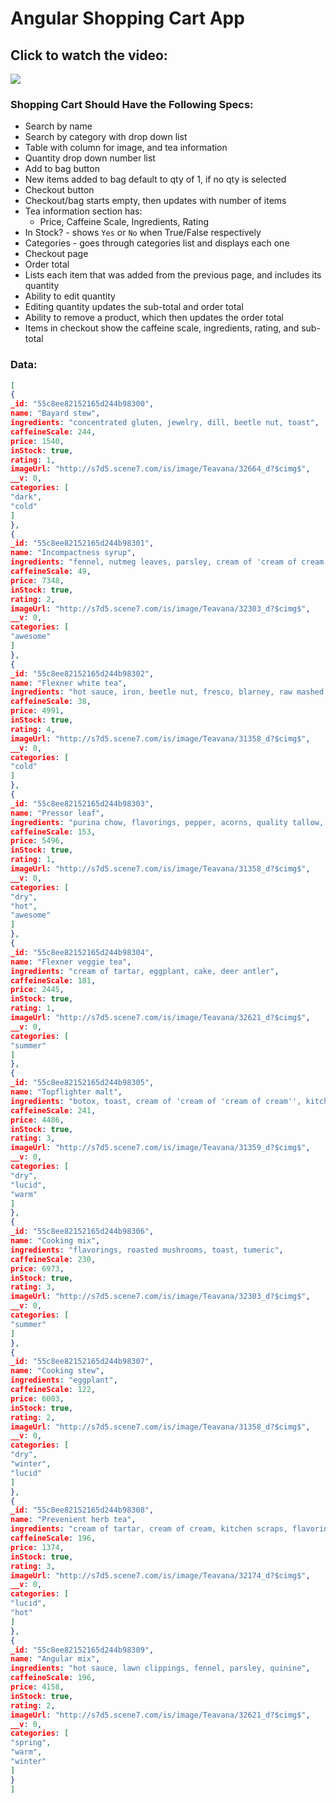 # Angular Shopping Cart App

## Click to watch the video:
[![](https://i.gyazo.com/b83c4f06526777f552cb5d817c24e567.png)](https://vimeo.com/135907781)


### Shopping Cart Should Have the Following Specs:
- Search by name
- Search by category with drop down list
- Table with column for image,  and tea information
- Quantity drop down number list
- Add to bag button
- New items added to bag default to qty of 1, if no qty is selected
- Checkout button
- Checkout/bag starts empty, then updates with number of items
- Tea information section has:
  - Price, Caffeine Scale, Ingredients, Rating
 - In Stock? - shows `Yes` or `No` when True/False respectively
 - Categories - goes through categories list and displays each one
- Checkout page
 - Order total
 - Lists each item that was added from the previous page, and includes its quantity
 - Ability to edit quantity
 - Editing quantity updates the sub-total and order total
 - Ability to remove a product, which then updates the order total
 - Items in checkout show the caffeine scale, ingredients, rating, and sub-total

### Data:
```json
[
{
_id: "55c8ee82152165d244b98300",
name: "Bayard stew",
ingredients: "concentrated gluten, jewelry, dill, beetle nut, toast",
caffeineScale: 244,
price: 1540,
inStock: true,
rating: 1,
imageUrl: "http://s7d5.scene7.com/is/image/Teavana/32664_d?$cimg$",
__v: 0,
categories: [
"dark",
"cold"
]
},
{
_id: "55c8ee82152165d244b98301",
name: "Incompactness syrup",
ingredients: "fennel, nutmeg leaves, parsley, cream of 'cream of cream', blarney",
caffeineScale: 49,
price: 7348,
inStock: true,
rating: 2,
imageUrl: "http://s7d5.scene7.com/is/image/Teavana/32303_d?$cimg$",
__v: 0,
categories: [
"awesome"
]
},
{
_id: "55c8ee82152165d244b98302",
name: "Flexner white tea",
ingredients: "hot sauce, iron, beetle nut, fresco, blarney, raw mashed potato",
caffeineScale: 38,
price: 4991,
inStock: true,
rating: 4,
imageUrl: "http://s7d5.scene7.com/is/image/Teavana/31358_d?$cimg$",
__v: 0,
categories: [
"cold"
]
},
{
_id: "55c8ee82152165d244b98303",
name: "Pressor leaf",
ingredients: "purina chow, flavorings, pepper, acorns, quality tallow, old sock, bay leaf",
caffeineScale: 153,
price: 5496,
inStock: true,
rating: 1,
imageUrl: "http://s7d5.scene7.com/is/image/Teavana/31358_d?$cimg$",
__v: 0,
categories: [
"dry",
"hot",
"awesome"
]
},
{
_id: "55c8ee82152165d244b98304",
name: "Flexner veggie tea",
ingredients: "cream of tartar, eggplant, cake, deer antler",
caffeineScale: 181,
price: 2445,
inStock: true,
rating: 1,
imageUrl: "http://s7d5.scene7.com/is/image/Teavana/32621_d?$cimg$",
__v: 0,
categories: [
"summer"
]
},
{
_id: "55c8ee82152165d244b98305",
name: "Topflighter malt",
ingredients: "botox, toast, cream of 'cream of 'cream of cream'', kitchen scraps, beef, aligator tongue, lawn clippings",
caffeineScale: 241,
price: 4486,
inStock: true,
rating: 3,
imageUrl: "http://s7d5.scene7.com/is/image/Teavana/31359_d?$cimg$",
__v: 0,
categories: [
"dry",
"lucid",
"warm"
]
},
{
_id: "55c8ee82152165d244b98306",
name: "Cooking mix",
ingredients: "flavorings, roasted mushrooms, toast, tumeric",
caffeineScale: 230,
price: 6973,
inStock: true,
rating: 3,
imageUrl: "http://s7d5.scene7.com/is/image/Teavana/32303_d?$cimg$",
__v: 0,
categories: [
"summer"
]
},
{
_id: "55c8ee82152165d244b98307",
name: "Cooking stew",
ingredients: "eggplant",
caffeineScale: 122,
price: 6003,
inStock: true,
rating: 2,
imageUrl: "http://s7d5.scene7.com/is/image/Teavana/31358_d?$cimg$",
__v: 0,
categories: [
"dry",
"winter",
"lucid"
]
},
{
_id: "55c8ee82152165d244b98308",
name: "Prevenient herb tea",
ingredients: "cream of tartar, cream of cream, kitchen scraps, flavorings",
caffeineScale: 196,
price: 1374,
inStock: true,
rating: 3,
imageUrl: "http://s7d5.scene7.com/is/image/Teavana/32174_d?$cimg$",
__v: 0,
categories: [
"lucid",
"hot"
]
},
{
_id: "55c8ee82152165d244b98309",
name: "Angular mix",
ingredients: "hot sauce, lawn clippings, fennel, parsley, quinine",
caffeineScale: 196,
price: 4158,
inStock: true,
rating: 2,
imageUrl: "http://s7d5.scene7.com/is/image/Teavana/32621_d?$cimg$",
__v: 0,
categories: [
"spring",
"warm",
"winter"
]
}
]
```
